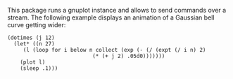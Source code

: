 This package runs a gnuplot instance and allows to send commands over a stream.
The following example displays an animation of a Gaussian bell curve getting wider:

```common-lisp
(dotimes (j 12)
  (let* ((n 27)
	 (l (loop for i below n collect (exp (- (/ (expt (/ i n) 2)
						   (* (+ j 2) .05d0)))))))
    (plot l)
    (sleep .1)))
```